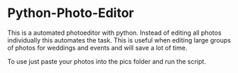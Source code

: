 # Python-Photo-Editor

This is a automated photoeditor with python. Instead of editing all photos individually this automates the task. This is useful when editing large groups of photos for weddings and events and will save a lot of time.

To use just paste your photos into the pics folder and run the script.
